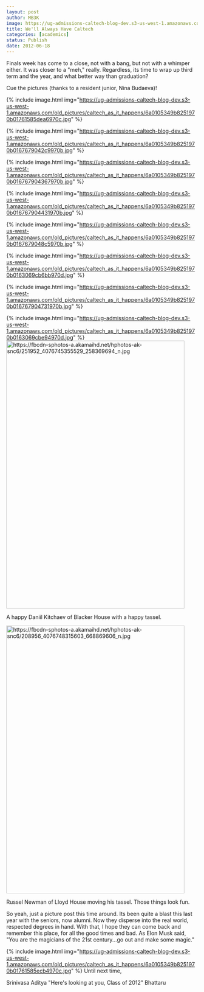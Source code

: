 ```yaml
---
layout: post
author: MB3K
image: https://ug-admissions-caltech-blog-dev.s3-us-west-1.amazonaws.com/old_pictures/caltech_as_it_happens/6a0105349b8251970b01761585dbff970c.jpg
title: We'll Always Have Caltech 
categories: [academics]
status: Publish
date: 2012-06-18
---
```



Finals week has come to a close, not with a bang, but not with a whimper either. It was closer to a "meh," really. Regardless, its time to wrap up third term and the year, and what better way than graduation?

Cue the pictures (thanks to a resident junior, Nina Budaeva)!


{% include image.html img="https://ug-admissions-caltech-blog-dev.s3-us-west-1.amazonaws.com/old_pictures/caltech_as_it_happens/6a0105349b8251970b01761585dea6970c.jpg" %}


{% include image.html img="https://ug-admissions-caltech-blog-dev.s3-us-west-1.amazonaws.com/old_pictures/caltech_as_it_happens/6a0105349b8251970b0167679042c9970b.jpg" %}


{% include image.html img="https://ug-admissions-caltech-blog-dev.s3-us-west-1.amazonaws.com/old_pictures/caltech_as_it_happens/6a0105349b8251970b016767904367970b.jpg" %}


{% include image.html img="https://ug-admissions-caltech-blog-dev.s3-us-west-1.amazonaws.com/old_pictures/caltech_as_it_happens/6a0105349b8251970b016767904431970b.jpg" %}


{% include image.html img="https://ug-admissions-caltech-blog-dev.s3-us-west-1.amazonaws.com/old_pictures/caltech_as_it_happens/6a0105349b8251970b0167679048c5970b.jpg" %}


{% include image.html img="https://ug-admissions-caltech-blog-dev.s3-us-west-1.amazonaws.com/old_pictures/caltech_as_it_happens/6a0105349b8251970b0163069cb6bb970d.jpg" %}


{% include image.html img="https://ug-admissions-caltech-blog-dev.s3-us-west-1.amazonaws.com/old_pictures/caltech_as_it_happens/6a0105349b8251970b016767904731970b.jpg" %}


{% include image.html img="https://ug-admissions-caltech-blog-dev.s3-us-west-1.amazonaws.com/old_pictures/caltech_as_it_happens/6a0105349b8251970b0163069cbe94970d.jpg" %}
<img alt="https://fbcdn-sphotos-a.akamaihd.net/hphotos-ak-snc6/251952_4076745355529_258369694_n.jpg" height="704" src="https://fbcdn-sphotos-a.akamaihd.net/hphotos-ak-snc6/251952_4076745355529_258369694_n.jpg" style="cursor: -moz-zoom-in;" width="469" />

A happy Daniil Kitchaev of Blacker House with a happy tassel.

<img alt="https://fbcdn-sphotos-a.akamaihd.net/hphotos-ak-snc6/208956_4076748315603_668869606_n.jpg" height="704" src="https://fbcdn-sphotos-a.akamaihd.net/hphotos-ak-snc6/208956_4076748315603_668869606_n.jpg" style="cursor: -moz-zoom-in;" width="469" />

Russel Newman of Lloyd House moving his tassel. Those things look fun.

So yeah, just a picture post this time around. Its been quite a blast this last year with the seniors, now alumni. Now they disperse into the real world, respected degrees in hand. With that, I hope they can come back and remember this place, for all the good times and bad. As Elon Musk said, "You are the magicians of the 21st century...go out and make some magic."

{% include image.html img="https://ug-admissions-caltech-blog-dev.s3-us-west-1.amazonaws.com/old_pictures/caltech_as_it_happens/6a0105349b8251970b01761585ecb4970c.jpg" %}
Until next time,

Srinivasa Aditya "Here's looking at you, Class of 2012" Bhattaru

